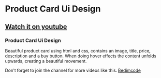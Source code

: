 # Product Card Ui Design
## [Watch it on youtube](https://youtu.be/vfo31QNQRg0)
### Product Card Ui Design
Beautiful product card using html and css, contains an image, title, price, description and a buy button. When doing hover effects the content unfolds upwards, creating a beautiful movement.

Don't forget to join the channel for more videos like this.
[Bedimcode](https://www.youtube.com/c/Bedimcode)
